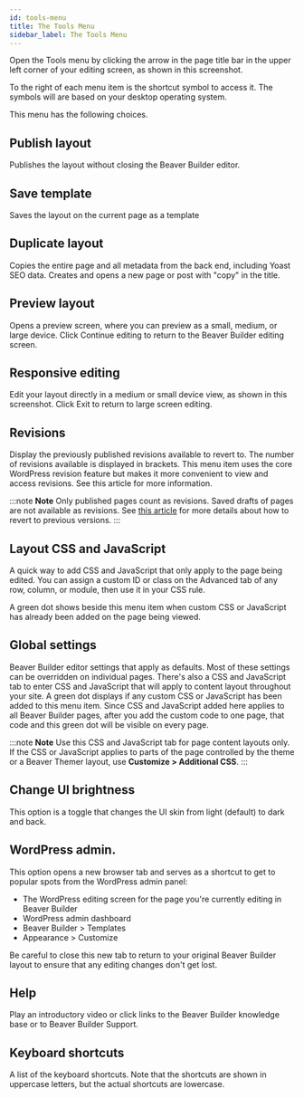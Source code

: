 ```yaml
---
id: tools-menu
title: The Tools Menu
sidebar_label: The Tools Menu
---
```


Open the Tools menu by clicking the arrow in the page title bar in the upper left corner of your editing screen, as shown in this screenshot.

To the right of each menu item is the shortcut symbol to access it. The symbols will are based on your desktop operating system.

This menu has the following choices.

## Publish layout

Publishes the layout without closing the Beaver Builder editor.

## Save template

Saves the layout on the current page as a template

## Duplicate layout

Copies the entire page and all metadata from the back end, including Yoast SEO data. Creates and opens a new page or post with "copy" in the title.

## Preview layout

Opens a preview screen, where you can preview as a small, medium, or large device. Click Continue editing to return to the Beaver Builder editing screen.

## Responsive editing

Edit your layout directly in a medium or small device view, as shown in this screenshot. Click Exit to return to large screen editing.

## Revisions

Display the previously published revisions available to revert to. The number of revisions available is displayed in brackets. This menu item uses the core WordPress revision feature but makes it more convenient to view and access revisions. See this article for more information.

:::note **Note** 
Only published pages count as revisions. Saved drafts of pages are not available as revisions. See [this article](/beaver-builder/advanced-builder-techniques/restore-a-previous-version.md) for more details about how to revert to previous versions.
:::

## Layout CSS and JavaScript

A quick way to add CSS and JavaScript that only apply to the page being edited. You can assign a custom ID or class on the Advanced tab of any row, column, or module, then use it in your CSS rule.

A green dot shows beside this menu item when custom CSS or JavaScript has already been added on the page being viewed.

## Global settings

Beaver Builder editor settings that apply as defaults. Most of these settings can be overridden on individual pages. There's also a CSS and JavaScript tab to enter CSS and JavaScript that will apply to content layout throughout your site.
A green dot displays if any custom CSS or JavaScript has been added to this menu item. Since CSS and JavaScript added here applies to all Beaver Builder pages, after you add the custom code to one page, that code and this green dot will be visible on every page.

:::note **Note** 
Use this CSS and JavaScript tab for page content layouts only. If the CSS or JavaScript applies to parts of the page controlled by the theme or a Beaver Themer layout, use **Customize > Additional CSS**.
:::

## Change UI brightness

This option is a toggle that changes the UI skin from light (default) to dark and back.

## WordPress admin.

This option opens a new browser tab and serves as a shortcut to get to popular spots from the WordPress admin panel:

* The WordPress editing screen for the page you're currently editing in Beaver Builder
* WordPress admin dashboard
* Beaver Builder > Templates
* Appearance > Customize

Be careful to close this new tab to return to your original Beaver Builder layout to ensure that any editing changes don't get lost.

## Help

Play an introductory video or click links to the Beaver Builder knowledge base or to Beaver Builder Support.

## Keyboard shortcuts

A list of the keyboard shortcuts. Note that the shortcuts are shown in uppercase letters, but the actual shortcuts are lowercase.
